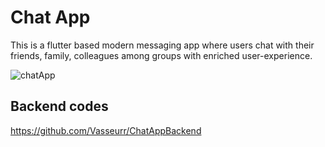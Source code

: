 # Chat App

This is a flutter based modern messaging app where users chat with their friends, family, colleagues among groups with enriched user-experience.

![chatApp](https://github.com/Vasseurr/ChatApp/assets/67058617/dc5057ae-882a-451a-b447-12d629e520a0)

## Backend codes

https://github.com/Vasseurr/ChatAppBackend
